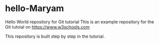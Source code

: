 # hello-Maryam

Hello World repository for Git tutorial
This is an example repository for the Git tutoial on https://www.w3schools.com

This repository is built step by step in the tutorial.
